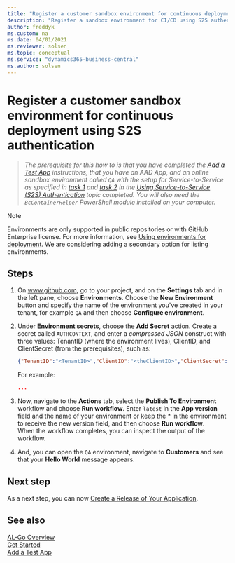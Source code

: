 ```yaml
---
title: "Register a customer sandbox environment for continuous deployment using service-to-service authentication"
description: "Register a sandbox environment for CI/CD using S2S authentication for Business Central."
author: freddyk
ms.custom: na
ms.date: 04/01/2021
ms.reviewer: solsen
ms.topic: conceptual
ms.service: "dynamics365-business-central"
ms.author: solsen
---
```


# Register a customer sandbox environment for continuous deployment using S2S authentication

> *The prerequisite for this how to is that you have completed the [Add a Test App](algo-add-test-app.md) instructions, that you have an AAD App, and an online sandbox environment called `QA` with the setup for Service-to-Service as specified in [task 1](../administration/automation-apis-using-s2s-authentication.md#task-1-register-an-azure-ad-application-for-authentication-to-business-central) and [task 2](../administration/automation-apis-using-s2s-authentication.md#task-2-set-up-the-azure-ad-application-in-) in the [Using Service-to-Service (S2S) Authentication](../administration/automation-apis-using-s2s-authentication.md) topic completed. You will also need the `BcContainerHelper` PowerShell module installed on your computer.*

> [!NOTE]  
> Environments are only supported in public repositories or with GitHub Enterprise license. For more information, see [Using environments for deployment](https://docs.github.com/en/actions/deployment/targeting-different-environments/using-environments-for-deployment). We are considering adding a secondary option for listing environments.

## Steps

1. On www.github.com, go to your project, and on the **Settings** tab and in the left pane, choose **Environments**. Choose the **New Environment** button and specify the name of the environment you've created in your tenant, for example `QA` and then choose **Configure environment**.
1. Under **Environment secrets**, choose the **Add Secret** action. Create a secret called `AUTHCONTEXT`, and enter a *compressed JSON* construct with three values: TenantID (where the environment lives), ClientID, and ClientSecret (from the prerequisites), such as:  

    ```json
    {"TenantID":"<TenantID>","ClientID":"<theClientID>","ClientSecret":"<theClientSecret>"}
    ```  
    For example:
    ```json
    ...
    ```

1. Now, navigate to the **Actions** tab, select the **Publish To Environment** workflow and choose **Run workflow**. Enter `latest` in the **App version** field and the name of your environment or keep the * in the environment to receive the new version field, and then choose **Run workflow**.  
When the workflow completes, you can inspect the output of the workflow.
1. And, you can open the `QA` environment, navigate to **Customers** and see that your **Hello World** message appears.

## Next step

As a next step, you can now [Create a Release of Your Application](algo-create-release-app.md). 

## See also

[AL-Go Overview](algo-overview.md)  
[Get Started](algo-get-started.md)  
[Add a Test App](algo-add-test-app.md)  